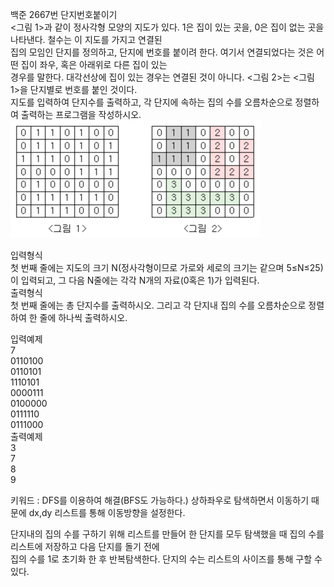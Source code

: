 백준 2667번 단지번호붙이기  
<그림 1>과 같이 정사각형 모양의 지도가 있다. 1은 집이 있는 곳을, 0은 집이 없는 곳을 나타낸다. 철수는 이 지도를 가지고 연결된  
집의 모임인 단지를 정의하고, 단지에 번호를 붙이려 한다. 여기서 연결되었다는 것은 어떤 집이 좌우, 혹은 아래위로 다른 집이 있는   
경우를 말한다. 대각선상에 집이 있는 경우는 연결된 것이 아니다. <그림 2>는 <그림 1>을 단지별로 번호를 붙인 것이다.   
지도를 입력하여 단지수를 출력하고, 각 단지에 속하는 집의 수를 오름차순으로 정렬하여 출력하는 프로그램을 작성하시오.  
![img.png](img.png)  

입력형식  
첫 번째 줄에는 지도의 크기 N(정사각형이므로 가로와 세로의 크기는 같으며 5≤N≤25)이 입력되고, 그 다음 N줄에는 각각 N개의 자료(0혹은 1)가 입력된다.  
출력형식  
첫 번째 줄에는 총 단지수를 출력하시오. 그리고 각 단지내 집의 수를 오름차순으로 정렬하여 한 줄에 하나씩 출력하시오.  

입력예제     
7              
0110100        
0110101        
1110101        
0000111  
0100000  
0111110  
0111000  
출력예제  
3  
7  
8  
9  

키워드 : DFS를 이용하여 해결(BFS도 가능하다.) 상하좌우로 탐색하면서 이동하기 때문에 dx,dy 리스트를 통해 이동방향을 설정한다.  

단지내의 집의 수를 구하기 위해 리스트를 만들어 한 단지를 모두 탐색했을 때 집의 수를 리스트에 저장하고 다음 단지를 돌기 전에  
집의 수를 1로 초기화 한 후 반복탐색한다.  단지의 수는 리스트의 사이즈를 통해 구할 수 있다.